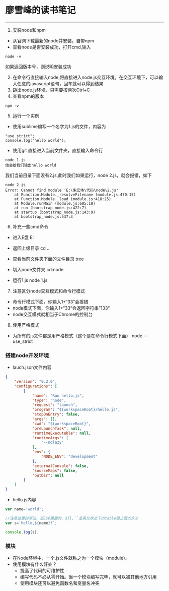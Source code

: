 # 廖雪峰的读书笔记 
---
1. 安装node和npm
- 从官网下载最新的node并安装，自带npm
- 查看node是否安装成功，打开cmd,输入
```
node -v
```
如果返回版本号，则说明安装成功

2. 在命令行直接输入node,将直接进入node.js交互环境。在交互环境下，可以输入任意的javascript语句，回车就可以得到结果
3. 跳出node.js环境，只需要按两次Ctrl+C
4. 查看npm的版本
```
npm -v
```

5. 运行一个实例
- 使用sublime编写一个名字为1.js的文件，内容为

```
"use strict";
console.log("hello world");
```
- 使用git 直接进入当前文件夹，直接输入命令行

```
node 1.js
他会给我们输出hello world
```
我们当前目录下面没有2.js,此时我们如果运行，node 2.js，就会报错，如下
```
node 2.js
Error: Cannot find module 'E:\朱宏伟\代码\node\2.js'
    at Function.Module._resolveFilename (module.js:470:15)
    at Function.Module._load (module.js:418:25)
    at Module.runMain (module.js:605:10)
    at run (bootstrap_node.js:422:7)
    at startup (bootstrap_node.js:143:9)
    at bootstrap_node.js:537:3

```

6. 补充一些cmd命令
- 进入E盘
E:

- 返回上级目录
cd ..

- 查看当前文件夹下面的文件目录
tree

- 切入node文件夹
cd:node
- 运行1.js
node 1.js

7. 注意区分node交互模式和命令行模式

- 命令行模式下面，你输入1+“33”会报错
- node模式下面，你输入1+“33“会返回字符串”133“
- node交互模式就相当于Chrome的控制台

8. 使用严格模式

- 为所有的js文件都是用严格模式（这个是在命令行模式下面）
node --use_strict

### 搭建node开发环境
- lauch.json文件内容
```json
{
    "version": "0.2.0",
    "configurations": [
        {
            "name": "Run hello.js",
            "type": "node",
            "request": "launch",
            "program": "${workspaceRoot}/hello.js",
            "stopOnEntry": false,
            "args": [],
            "cwd": "${workspaceRoot}",
            "preLaunchTask": null,
            "runtimeExecutable": null,
            "runtimeArgs": [
                "--nolazy"
            ],
            "env": {
                "NODE_ENV": "development"
            },
            "externalConsole": false,
            "sourceMaps": false,
            "outDir": null
        }
    ]
}
```

- hello.js内容
```javascript
var name='world';

//注意这里的写法，是ES6里面的，${},``是英文状态下的table键上面的东东
var s=`hello,${name}!`;

console.log(s);
```

### 模块
- 在Node环境中，一个.js文件就称之为一个模块（module）。
- 使用模块有什么好处？
  - 提高了代码的可维护性
  - 编写代码不必从零开始。当一个模块编写完毕，就可以被其他地方引用
  - 使用模块还可以避免函数名和变量名冲突